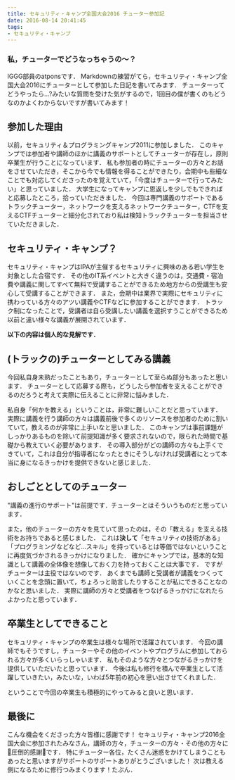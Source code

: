 ```yaml
---
title: セキュリティ・キャンプ全国大会2016 チューター参加記
date: 2016-08-14 20:41:45
tags:
- セキュリティ・キャンプ
---
```

### 私，チューターでどうなっちゃうの〜？

IGGG部員のatponsです．
Markdownの練習がてら，セキュリティ・キャンプ全国大会2016にチューターとして参加した日記を書いてみます．
チューターってどうやったら...?みたいな質問を受けた気がするので，1回目の僕が書くのもどうなのかよくわからないですが書いてみます！

## 参加した理由
以前，セキュリティ＆プログラミングキャンプ2011に参加しました．
このキャンプでは参加者や講師のほかに講義のサポートとしてチューターが存在し，原則卒業生が行うことになっています．
私も参加者の時にチューターの方々とお話をさせていただき，そこから今でも情報を得ることができたり，会期中も些細なことでも対応してくださったのを覚えていて，「今度はチューターで行ってみたい」と思っていました．
大学生になってキャンプに恩返しを少しでもできればと応募したところ，拾っていただきました．
今回は専門講義のサポートであるトラックチューター，ネットワークを支えるネットワークチューター，CTFを支えるCTFチューターと細分化されており私は検知トラックチューターを担当させていただきました．

## セキュリティ・キャンプ？
セキュリティ・キャンプはIPAが主催するセキュリティに興味のある若い学生を対象とした合宿です．
その他のIT系イベントと大きく違うのは，交通費・宿泊費や講義に関してすべて無料で受講することができるため地方からの受講生も安心して受講することができます．
また，会期中は業界で実際にセキュリティに携わっている方々のアツい講義やCTFなどに参加することができます．
トラック制になったことで，受講者は自ら受講したい講義を選択すうことができるため以前と違い様々な講義が展開されています．

**以下の内容は個人的な見解です．**

## (トラックの)チューターとしてみる講義
今回私自身未熟だったこともあり，チューターとして至らぬ部分もあったと思います．
チューターとして応募する際も，どうしたら参加者を支えることができるのだろうと考えて実際に伝えることに非常に悩みました．

私自身「何かを教える」ということは，非常に難しいことだと思っています．
実際に講義を行う講師の方々は講義前後で多くのリソースを参加者のために割いていて，教えるのが非常に上手いなと思いました．
このキャンプは事前課題がしっかりあるものを除いて前提知識が多く要求されないので，限られた時間で基礎から教えていく必要があります．
その導入部分がどの講師の方々も上手くできていて，これは自分が指導者になったときにそうしなければ受講者にとって本当に身になるきっかけを提供できないと感じました．

## おしごととしてのチューター
"講義の進行のサポート"は前提です．チューターとはそういうものだと思っています．


また，他のチューターの方々を見ていて思ったのは，その「教える」を支える技術をお持ちであると感じました．
これは**決して**「セキュリティの技術がある」「プログラミングなどなど...スキル」を持っているとは等価ではないということに再度気づかされるきっかけになりました．
確かにキャンプでは，基本的な知識として講義の全体像を想像しておく力を持っておくことは大事です．
ですがチューターは主役ではないのです．
あくまでも講師と受講者が講義をつくっていくことを念頭に置いて，ちょろっと助言したりすることが私にできることなのかなと思いました．
実際に講師の方々と受講者をつなげるきっかけになれたらよかったと思っています．


## 卒業生としてできること
セキュリティ・キャンプの卒業生は様々な場所で活躍されています．
今回の講師でもそうですし，チューターやその他のイベントやプログラムに参加しておられる方々が多くいらっしゃいます．
私もそのような方々とつながるきっかけを提供していただいたと思っています．
今後は私も修行を積んで卒業生として活躍していきたい，みたいな，いわば5年前の初心を思い出させてくれました．

ということで今回の卒業生も積極的にやってみると良いと思います．


## 最後に
こんな機会をくださった方々皆様に感謝です！
セキュリティ・キャンプ2016全国大会に参加されたみなさん，講師の方々，チューターの方々・その他の方々に💪圧倒的感謝💪です．
特にチューター各位，たくさん迷惑をかけてしまうこともあったと思いますがサポートのサポートありがとうございました！
次は教える側になるために修行つみまくります！たぶん．

